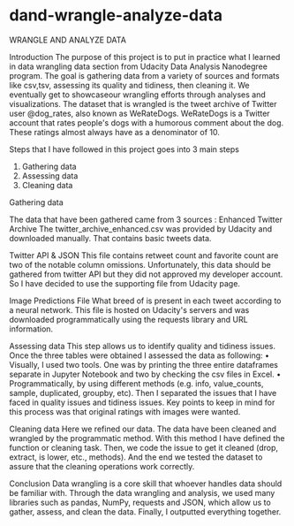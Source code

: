 # dand-wrangle-analyze-data

WRANGLE AND ANALYZE DATA

Introduction
The purpose of this project is to put in practice what I learned in data wrangling data section from Udacity Data Analysis Nanodegree program. The goal is gathering data from a variety of sources and formats like csv,tsv, assessing its quality and tidiness, then cleaning it. We eventually get to showcaseour wrangling efforts through analyses and visualizations.
The dataset that is wrangled is the tweet archive of Twitter user @dog_rates, also known as WeRateDogs. WeRateDogs is a Twitter account that rates people's dogs with a humorous comment about the dog. These ratings almost always have as a denominator of 10.

Steps that I have followed in this project goes into 3 main steps 
1.	Gathering data
2.	Assessing data
3.	Cleaning data 

Gathering data

The data that have been gathered came from 3 sources :
Enhanced Twitter Archive
The twitter_archive_enhanced.csv was provided by
Udacity and downloaded manually. That contains basic tweets data. 

Twitter API & JSON
This file contains retweet count and favorite count are two of the notable column omissions. Unfortunately, this data should be gathered from twitter API but they did not approved my developer account. So I have decided to use the supporting file from Udacity page. 

Image Predictions File
What breed of is present in each tweet according to a neural network. This file is hosted on Udacity's servers and was downloaded programmatically using the requests library and URL information.

Assessing data
This step allows us to identify quality and tidiness issues. Once the three tables were obtained I assessed the data as following:
• Visually, I used two tools. One was by printing the three entire dataframes separate in Jupyter Notebook and two by checking the csv files in Excel.
• Programmatically, by using different methods (e.g. info, value_counts, sample, duplicated, groupby, etc).
Then I separated the issues that I have faced in quality issues and tidiness issues. Key points to keep in mind for this process was that original ratings with images were wanted.

Cleaning data
Here we refined our data. The data have been cleaned and wrangled by the programmatic method. With this method I have defined the function or cleaning task. Then, we code the issue to get it cleaned (drop, extract, is lower, etc., methods). And the end we tested the dataset to assure that the cleaning operations work correctly.

Conclusion
Data wrangling is a core skill that whoever handles data should be familiar with. Through the data wrangling and analysis, we used many libraries such as pandas, NumPy, requests and JSON, which allow us to gather, assess, and clean the data.
Finally, I outputted everything together. 
















